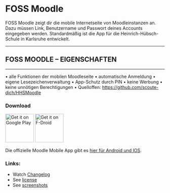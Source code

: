 # FOSS Moodle

FOSS Moodle zeigt dir die mobile Internetseite von Moodleinstanzen an. Dazu müssen Link, Benutzername und Passwort deines Accounts eingegeben werden. Standardmäßig ist die App für die Heinrich-Hübsch-Schule in Karlsruhe entwickelt.

-------------------------------------------------
## FOSS MOODLE – EIGENSCHAFTEN
-------------------------------------------------

• alle Funktionen der mobilen Moodleseite
• automatische Anmeldung
• eigene Lesezeichenverwaltung
• App-Schutz durch PIN
• keine Werbung
• keine unnötigen Berechtigungen
• Quelloffen: https://github.com/scoute-dich/HHSMoodle

### Download
<a href="https://play.google.com/store/apps/details?id=de.baumann.hhsmoodle" target="_blank">
<img src="https://play.google.com/intl/en_us/badges/images/generic/en-play-badge.png" alt="Get it on Google Play" height="90"/></a>
<a href="https://f-droid.org/packages/de.baumann.hhsmoodle/">
<img src="https://f-droid.org/badge/get-it-on.png" alt="Get it on F-Droid" height="90"></a>

Die offizielle Moodle Mobile App gibt es [hier für Android und IOS](https://download.moodle.org/mobile).

### Links:
- Watch [Changelog](https://github.com/scoute-dich/HHSMoodle/blob/master/CHANGELOG.md)
- See [license](https://github.com/scoute-dich/HHSMoodle/blob/master/LICENSE.md)
- See [screenshots](https://github.com/scoute-dich/HHSMoodle/blob/master/SCREENSHOTS.md)
